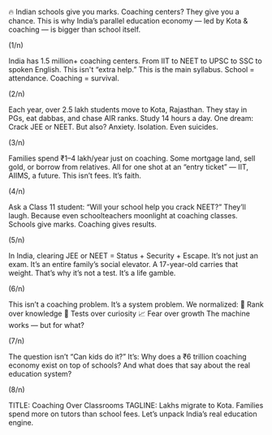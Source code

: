 🔥 Indian schools give you marks.
Coaching centers? They give you a chance.
This is why India’s parallel education economy — led by Kota & coaching — is bigger than school itself.

(1/n)

India has 1.5 million+ coaching centers.
From IIT to NEET to UPSC to SSC to spoken English.
This isn't “extra help.”
This is the main syllabus.
School = attendance.
Coaching = survival.

(2/n)

Each year, over 2.5 lakh students move to Kota, Rajasthan.
They stay in PGs, eat dabbas, and chase AIR ranks.
Study 14 hours a day.
One dream: Crack JEE or NEET.
But also?
Anxiety. Isolation. Even suicides.

(3/n)

Families spend ₹1–4 lakh/year just on coaching.
Some mortgage land, sell gold, or borrow from relatives.
All for one shot at an “entry ticket” — IIT, AIIMS, a future.
This isn’t fees.
It’s faith.

(4/n)

Ask a Class 11 student:
“Will your school help you crack NEET?”
They’ll laugh.
Because even schoolteachers moonlight at coaching classes.
Schools give marks.
Coaching gives results.

(5/n)

In India, clearing JEE or NEET = Status + Security + Escape.
It’s not just an exam.
It’s an entire family’s social elevator.
A 17-year-old carries that weight.
That’s why it’s not a test.
It’s a life gamble.

(6/n)

This isn’t a coaching problem.
It’s a system problem.
We normalized:
🎯 Rank over knowledge
💯 Tests over curiosity
📈 Fear over growth
The machine works — but for what?

(7/n)

The question isn’t “Can kids do it?”
It’s:
Why does a ₹6 trillion coaching economy exist on top of schools?
And what does that say about the real education system?

(8/n)




TITLE: Coaching Over Classrooms
TAGLINE: Lakhs migrate to Kota. Families spend more on tutors than school fees. Let’s unpack India’s real education engine.